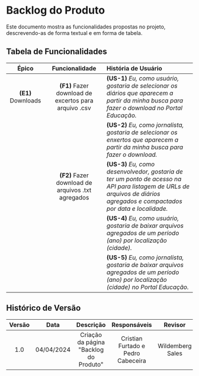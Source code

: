 # **Backlog do Produto**

Este documento mostra as funcionalidades propostas no projeto, descrevendo-as de forma textual e em forma de tabela.

## Tabela de Funcionalidades

| Épico |    Funcionalidade    |                 História de Usuário                |
| :---: | :--------: | :--------------------------------------- |
|  **(E1)** Downloads  | **(F1)** Fazer download de excertos para arquivo .csv |      **(US-1)** *Eu, como usuário, gostaria de selecionar os diários que aparecem a partir da minha busca para fazer o download no Portal Educação.*       |
|  |  |      **(US-2)** *Eu, como jornalista, gostaria de selecionar os enxertos que aparecem a partir da minha busca para fazer o download.*     |
|  | **(F2)** Fazer download de arquivos .txt agregados |      **(US-3)** *Eu, como desenvolvedor, gostaria de ter um ponto de acesso na API para listagem de URLs de arquivos de diários agregados e compactados por data e localidade.*     |
|  |  |      **(US-4)** *Eu, como usuário, gostaria de baixar arquivos agregados de um período (ano) por localização (cidade).*    |
|  |  |      **(US-5)** *Eu, como jornalista, gostaria de baixar arquivos agregados de um período (ano) por localização (cidade) no Portal Educação.*    |



## Histórico de Versão

| Versão |    Data    |                 Descrição                 |                                         Responsáveis                                         |                     Revisor                     |
| :----: | :--------: | :---------------------------------------: | :------------------------------------------------------------------------------------------: | :---------------------------------------------: |
|  1.0   | 04/04/2024 |      Criação da página "Backlog do Produto"       |    Cristian Furtado e Pedro Cabeceira     |    Wildemberg Sales   |